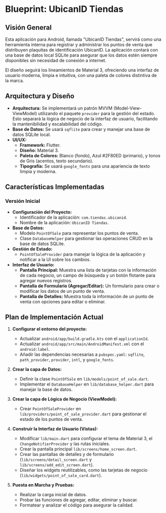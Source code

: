 # Blueprint: UbicanID Tiendas

## Visión General

Esta aplicación para Android, llamada "UbicanID Tiendas", servirá como una herramienta interna para registrar y administrar los puntos de venta que distribuyen plaquitas de identificación UbicanID. La aplicación contará con una base de datos local SQLite para asegurar que los datos estén siempre disponibles sin necesidad de conexión a internet.

El diseño seguirá los lineamientos de Material 3, ofreciendo una interfaz de usuario moderna, limpia e intuitiva, con una paleta de colores distintiva de la marca.

## Arquitectura y Diseño

- **Arquitectura:** Se implementará un patrón MVVM (Model-View-ViewModel) utilizando el paquete `provider` para la gestión del estado. Esto separará la lógica de negocio de la interfaz de usuario, facilitando la mantenibilidad y escalabilidad del código.
- **Base de Datos:** Se usará `sqflite` para crear y manejar una base de datos SQLite local.
- **UI/UX:**
    - **Framework:** Flutter.
    - **Diseño:** Material 3.
    - **Paleta de Colores:** Blanco (fondo), Azul #2F80ED (primario), y tonos de Gris (acentos, texto secundario).
    - **Tipografía:** Se usará `google_fonts` para una apariencia de texto limpia y moderna.

## Características Implementadas

### Versión Inicial

- **Configuración del Proyecto:**
    - Identificador de la aplicación: `com.tiendas.ubicanid`.
    - Nombre de la aplicación: `UbicanID Tiendas`.
- **Base de Datos:**
    - Modelo `PointOfSale` para representar los puntos de venta.
    - Clase `DatabaseHelper` para gestionar las operaciones CRUD en la base de datos SQLite.
- **Gestión de Estado:**
    - `PointOfSaleProvider` para manejar la lógica de la aplicación y notificar a la UI sobre los cambios.
- **Interfaz de Usuario:**
    - **Pantalla Principal:** Muestra una lista de tarjetas con la información de cada negocio, un campo de búsqueda y un botón flotante para agregar nuevos registros.
    - **Pantalla de Formulario (Agregar/Editar):** Un formulario para crear o modificar los datos de un punto de venta.
    - **Pantalla de Detalles:** Muestra toda la información de un punto de venta con opciones para editar o eliminar.

## Plan de Implementación Actual

1.  **Configurar el entorno del proyecto:**
    - Actualizar `android/app/build.gradle.kts` con el `applicationId`.
    - Actualizar `android/app/src/main/AndroidManifest.xml` con el `android:label`.
    - Añadir las dependencias necesarias a `pubspec.yaml`: `sqflite`, `path_provider`, `provider`, `intl`, y `google_fonts`.

2.  **Crear la capa de Datos:**
    - Definir la clase `PointOfSale` en `lib/models/point_of_sale.dart`.
    - Implementar el `DatabaseHelper` en `lib/database_helper.dart` para manejar la base de datos.

3.  **Crear la capa de Lógica de Negocio (ViewModel):**
    - Crear `PointOfSaleProvider` en `lib/providers/point_of_sale_provider.dart` para gestionar el estado de los puntos de venta.

4.  **Construir la Interfaz de Usuario (Vistas):**
    - Modificar `lib/main.dart` para configurar el tema de Material 3, el `ChangeNotifierProvider` y las rutas iniciales.
    - Crear la pantalla principal `lib/screens/home_screen.dart`.
    - Crear las pantallas de detalles y de formulario (`lib/screens/detail_screen.dart` y `lib/screens/add_edit_screen.dart`).
    - Diseñar los widgets reutilizables, como las tarjetas de negocio (`lib/widgets/point_of_sale_card.dart`).

5.  **Puesta en Marcha y Pruebas:**
    - Realizar la carga inicial de datos.
    - Probar las funciones de agregar, editar, eliminar y buscar.
    - Formatear y analizar el código para asegurar la calidad.
